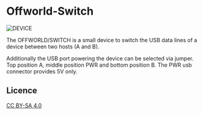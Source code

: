 # Offworld-Switch

![DEVICE](https://github.com/sonoCircuits/Offworld-Switch/blob/master/OFFWORLD-SWITCH%20IMAGES/IMG_2401.jpg)

The OFFWORLD/SWITCH is a small device to switch the USB data lines of a device between two hosts (A and B).

Additionally the USB port powering the device can be selected via jumper.
Top position A, middle position PWR and bottom position B. The PWR usb connector provides 5V only.

## Licence

[CC BY-SA 4.0](http://creativecommons.org/licenses/by-sa/4.0/)
